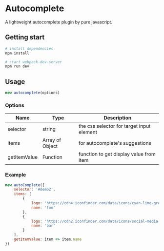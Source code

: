 # Autocomplete

A lightweight autocomplete plugin by pure javascript.

## Getting start

```bash
# install dependencies
npm install

# start webpack-dev-server
npm run dev
```

## Usage

```javascript
new autocomplete(options)
```

### Options

| Name         | Type            | Description                               |
| ------------ | --------------- | ----------------------------------------- |
| selector     | string          | the css selector for target input element |
| items        | Array of Object | for autocomplete's suggestions            |
| getItemValue | Function        | function to get display value from item   |

### Example

```javascript
new autoComplete({
    selector: '#demo2',
    items: [
        {
            logo: 'https://cdn4.iconfinder.com/data/icons/cyan-lime-green/128/facebook512x512.png',
            name: 'foo'
        },
        {
            logo: 'https://cdn2.iconfinder.com/data/icons/social-media-network-fill-flat-icon/512/Badoo-64.png',
            name: 'bar'
        }
    ],
    getItemValue: item => item.name
})

```